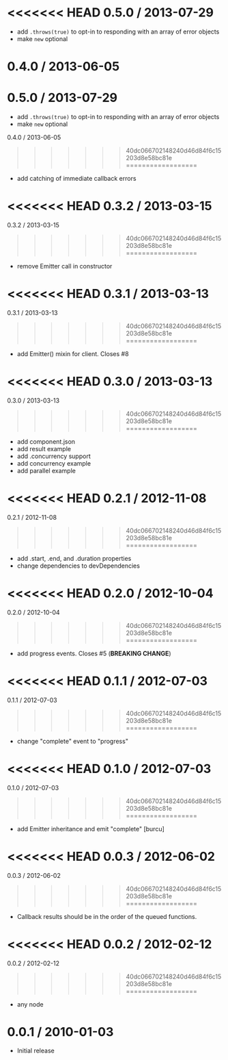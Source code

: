 
<<<<<<< HEAD
0.5.0 / 2013-07-29
==================

 * add `.throws(true)` to opt-in to responding with an array of error objects
 * make `new` optional

0.4.0 / 2013-06-05
=======
0.5.0 / 2013-07-29 
==================

 * add `.throws(true)` to opt-in to responding with an array of error objects 
 * make `new` optional

0.4.0 / 2013-06-05 
>>>>>>> 40dc066702148240d46d84f6c15203d8e58bc81e
==================

 * add catching of immediate callback errors

<<<<<<< HEAD
0.3.2 / 2013-03-15
=======
0.3.2 / 2013-03-15 
>>>>>>> 40dc066702148240d46d84f6c15203d8e58bc81e
==================

  * remove Emitter call in constructor

<<<<<<< HEAD
0.3.1 / 2013-03-13
=======
0.3.1 / 2013-03-13 
>>>>>>> 40dc066702148240d46d84f6c15203d8e58bc81e
==================

  * add Emitter() mixin for client. Closes #8

<<<<<<< HEAD
0.3.0 / 2013-03-13
=======
0.3.0 / 2013-03-13 
>>>>>>> 40dc066702148240d46d84f6c15203d8e58bc81e
==================

  * add component.json
  * add result example
  * add .concurrency support
  * add concurrency example
  * add parallel example

<<<<<<< HEAD
0.2.1 / 2012-11-08
=======
0.2.1 / 2012-11-08 
>>>>>>> 40dc066702148240d46d84f6c15203d8e58bc81e
==================

  * add .start, .end, and .duration properties
  * change dependencies to devDependencies

<<<<<<< HEAD
0.2.0 / 2012-10-04
=======
0.2.0 / 2012-10-04 
>>>>>>> 40dc066702148240d46d84f6c15203d8e58bc81e
==================

  * add progress events. Closes #5 (__BREAKING CHANGE__)

<<<<<<< HEAD
0.1.1 / 2012-07-03
=======
0.1.1 / 2012-07-03 
>>>>>>> 40dc066702148240d46d84f6c15203d8e58bc81e
==================

  * change "complete" event to "progress"

<<<<<<< HEAD
0.1.0 / 2012-07-03
=======
0.1.0 / 2012-07-03 
>>>>>>> 40dc066702148240d46d84f6c15203d8e58bc81e
==================

  * add Emitter inheritance and emit "complete" [burcu]

<<<<<<< HEAD
0.0.3 / 2012-06-02
=======
0.0.3 / 2012-06-02 
>>>>>>> 40dc066702148240d46d84f6c15203d8e58bc81e
==================

  * Callback results should be in the order of the queued functions.

<<<<<<< HEAD
0.0.2 / 2012-02-12
=======
0.0.2 / 2012-02-12 
>>>>>>> 40dc066702148240d46d84f6c15203d8e58bc81e
==================

  * any node

0.0.1 / 2010-01-03
==================

  * Initial release
